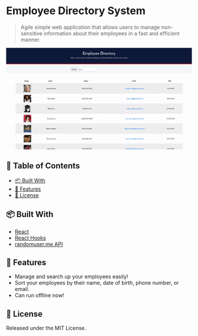 # Employee Directory System <!-- omit in toc -->

> Agile simple web application that allows users to manage non-sensitive information about their employees in a fast and efficient manner.

<img src="public/demo.gif" alt="Employee Directory System Demo"/>

## 🚩 Table of Contents <!-- omit in toc -->

- [📦 Built With](#-built-with)
- [🚀 Features](#-features)
- [📜 License](#-license)

## 📦 Built With

-  [React](https://reactjs.org/)
-  [React Hooks](https://reactjs.org/docs/hooks-intro.html)
-  [randomuser.me API](https://randomuser.me/)

## 🚀 Features

-  Manage and search up your employees easily!
-  Sort your employees by their name, date of birth, phone number, or email.
-  Can run offline now!

## 📜 License

Released under the MIT License.
